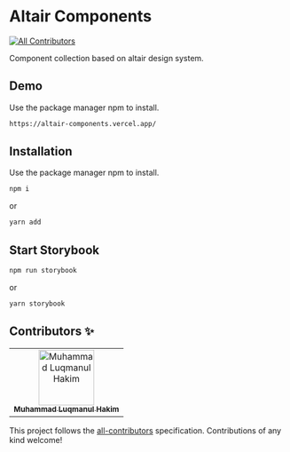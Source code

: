 # Altair Components
<!-- ALL-CONTRIBUTORS-BADGE:START - Do not remove or modify this section -->
[![All Contributors](https://img.shields.io/github/all-contributors/iamhkmid/altair-components?color=ee8449&style=flat-square)](#contributors-)
<!-- ALL-CONTRIBUTORS-BADGE:END -->

Component collection based on altair design system.

## Demo

Use the package manager npm to install.

```bash
https://altair-components.vercel.app/
```

## Installation

Use the package manager npm to install.

```bash
npm i
```
or

```bash
yarn add
```

## Start Storybook

```bash
npm run storybook
```
or
```bash
yarn storybook
```
## Contributors ✨

<!-- Thanks goes to these wonderful people ([emoji key](https://allcontributors.org/docs/en/emoji-key)): -->

<!-- ALL-CONTRIBUTORS-LIST:START - Do not remove or modify this section -->
<!-- prettier-ignore-start -->
<!-- markdownlint-disable -->
<table>
    <tbody>
        <tr>
            <td align="center">
                <a href="https://github.com/iamhkmid"><img src="https://github.com/iamhkmid.png" width="100px;" alt="Muhammad Luqmanul Hakim"/>
                <br /><sub><b>Muhammad Luqmanul Hakim</b></sub></a><br />
                <!-- <a href="https://code.mylabzolution.com/dandun/sephora-components/-/commits/install-bot?author=Muhammad%20Luqmanul%20Hakim" title="Code">💻</a> -->
            </td>
        </tr>
    </tbody>
</table>
<!-- markdownlint-restore -->
<!-- prettier-ignore-end -->

<!-- ALL-CONTRIBUTORS-LIST:END -->

This project follows the [all-contributors](https://github.com/all-contributors/all-contributors) specification. Contributions of any kind welcome!
